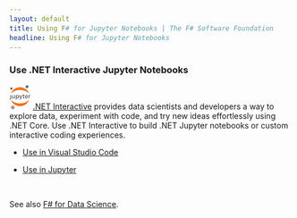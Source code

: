 ```yaml
---
layout: default
title: Using F# for Jupyter Notebooks | The F# Software Foundation
headline: Using F# for Jupyter Notebooks
---
```


### Use .NET Interactive Jupyter Notebooks

![logo](../../images/thumbs/jupyter.png)&nbsp;[.NET Interactive](https://github.com/dotnet/interactive/)
provides data scientists and developers a way to explore data, experiment with code, and try new ideas
effortlessly using .NET Core. Use .NET Interactive to build .NET Jupyter notebooks or custom interactive coding experiences.


* [Use in Visual Studio Code](https://github.com/dotnet/interactive/#visual-studio-code)

* [Use in Jupyter](https://github.com/dotnet/interactive/#jupyter-and-nteract)

<br />


See also [F# for Data Science](../../guides/data-science/).

